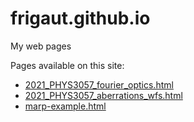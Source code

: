 # frigaut.github.io
My web pages

Pages available on this site:
* [2021_PHYS3057_fourier_optics.html](anu/phys3057/2021_PHYS3057_fourier_optics.html)
* [2021_PHYS3057_aberrations_wfs.html](anu/phys3057/2021_PHYS3057_aberrations_wfs.html)
* [marp-example.html](anu/phys3057/marp-example.html)
